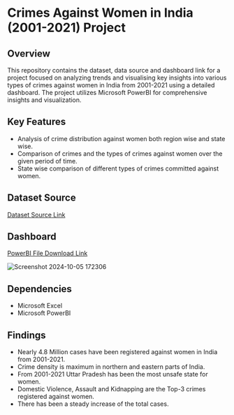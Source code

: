 # Crimes Against Women in India (2001-2021) Project 

## Overview

This repository contains the dataset, data source and dashboard link for a project focused on analyzing trends and visualising key insights into various types of crimes against women in India from 2001-2021 using a detailed dashboard. The project utilizes Microsoft PowerBI for comprehensive insights and visualization.

## Key Features

- Analysis of crime distribution against women both region wise and state wise.
- Comparison of crimes and the types of crimes against women over the given period of time.
- State wise comparison of different types of crimes committed against women.

## Dataset Source
[Dataset Source Link](https://www.kaggle.com/datasets/balajivaraprasad/crimes-against-women-in-india-2001-2021)

## Dashboard
[PowerBI File Download Link](https://github.com/Sushant-Suresh/Crimes_Against_Women_In_India_Dashboard/blob/main/crimes_against_women.pbix)

![Screenshot 2024-10-05 172306](https://github.com/user-attachments/assets/0694b721-e014-4526-892c-81271741bcec)
## Dependencies

- Microsoft Excel
- Microsoft PowerBI

## Findings

- Nearly 4.8 Million cases have been registered against women in India from 2001-2021.
- Crime density is maximum in northern and eastern parts of India.
- From 2001-2021 Uttar Pradesh has been the most unsafe state for women.
- Domestic Violence, Assault and Kidnapping are the Top-3 crimes registered against women.
- There has been a steady increase of the total cases.
